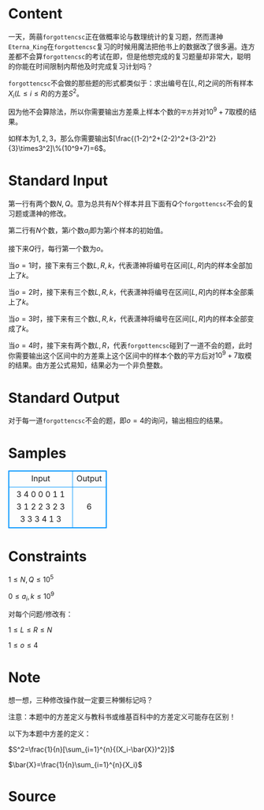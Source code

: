 
# Content

一天，蒟蒻`forgottencsc`正在做概率论与数理统计的复习题，然而潇神`Eterna_King`在`forgottencsc`复习的时候用魔法把他书上的数据改了很多遍。连方差都不会算`forgottencsc`的考试在即，但是他想完成的复习题量却非常大，聪明的你能在时间限制内帮他及时完成复习计划吗？

`forgottencsc`不会做的那些题的形式都类似于：求出编号在$[L,R]$之间的所有样本 $X_i(L \leq i \leq R)$的方差$S^2$。

因为他不会算除法，所以你需要输出方差乘上样本个数的`平方`并对$10^9+7$取模的结果。

如样本为$1,2,3$，那么你需要输出$[\frac{(1-2)^2+(2-2)^2+(3-2)^2}{3}\times3^2]\%(10^9+7)=6$。

# Standard Input

第一行有两个数$N,Q$。意为总共有$N$个样本并且下面有$Q$个`forgottencsc`不会的复习题或潇神的修改。

第二行有$N$个数，第$i$个数$a_i$即为第$i$个样本的初始值。

接下来$Q$行，每行第一个数为$o$。

当$o=1$时，接下来有三个数$L,R,k$，代表潇神将编号在区间$[L,R]$内的样本全部加上了$k$。

当$o=2$时，接下来有三个数$L,R,k$，代表潇神将编号在区间$[L,R]$内的样本全部乘上了$k$。

当$o=3$时，接下来有三个数$L,R,k$，代表潇神将编号在区间$[L,R]$内的样本全部变成了$k$。

当$o=4$时，接下来有两个数$L,R$，代表`forgottencsc`碰到了一道不会的题，此时你需要输出这个区间中的方差乘上这个区间中的样本个数的平方后对$10^9+7$取模的结果。由方差公式易知，结果必为一个非负整数。

# Standard Output

对于每一道`forgottencsc`不会的题，即$o=4$的询问，输出相应的结果。

# Samples

<style>
        table,table tr th, table tr td { border:1px solid #0094ff; }
        table { width: 200px; min-height: 25px; line-height: 25px; text-align: center; border-collapse: collapse;}   
    </style>
<table>
	<tr>
		<td>Input</td>
		<td>Output</td>
	</tr>
<tr><td>3 4
0 0 0
1 1 3 1
2 2 3 2
3 3 3 3
4 1 3</td><td>6</td></tr></table>


# Constraints

$1\leq N,Q\leq 10^5$

$0\leq a_i,k \leq 10^9$

对每个问题/修改有：

$1 \leq L \leq R \leq N$

$1 \leq o \leq 4$

# Note

想一想，三种修改操作就一定要三种懒标记吗？

注意：本题中的方差定义与教科书或维基百科中的方差定义可能存在区别！

以下为本题中方差的定义：

$S^2=\frac{1}{n}[\sum_{i=1}^{n}{(X_i-\bar{X})^2}]$

$\bar{X}=\frac{1}{n}\sum_{i=1}^{n}{X_i}$

# Source


